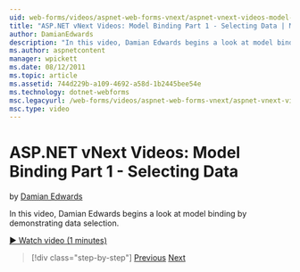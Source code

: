 ```yaml
---
uid: web-forms/videos/aspnet-web-forms-vnext/aspnet-vnext-videos-model-binding-part-1-selecting-data
title: "ASP.NET vNext Videos: Model Binding Part 1 - Selecting Data | Microsoft Docs"
author: DamianEdwards
description: "In this video, Damian Edwards begins a look at model binding by demonstrating data selection."
ms.author: aspnetcontent
manager: wpickett
ms.date: 08/12/2011
ms.topic: article
ms.assetid: 744d229b-a109-4692-a58d-1b2445bee54e
ms.technology: dotnet-webforms
msc.legacyurl: /web-forms/videos/aspnet-web-forms-vnext/aspnet-vnext-videos-model-binding-part-1-selecting-data
msc.type: video
---
```

ASP.NET vNext Videos: Model Binding Part 1 - Selecting Data
====================
by [Damian Edwards](https://github.com/DamianEdwards)

In this video, Damian Edwards begins a look at model binding by demonstrating data selection.

[&#9654; Watch video (1 minutes)](https://channel9.msdn.com/Blogs/ASP-NET-Site-Videos/aspnet-vnext-videos-model-binding-part-1-selecting-data)

> [!div class="step-by-step"]
> [Previous](aspnet-vnext-videos-strongly-typed-data-controls.md)
> [Next](aspnet-vnext-videos-model-binding-part-2-filtering.md)
